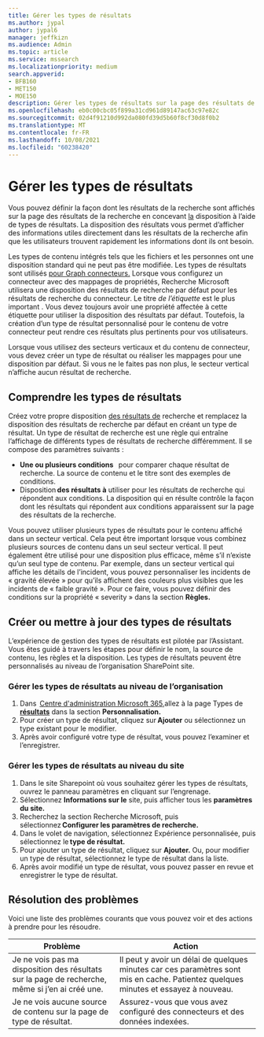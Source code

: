 ```yaml
---
title: Gérer les types de résultats
ms.author: jypal
author: jypal6
manager: jeffkizn
ms.audience: Admin
ms.topic: article
ms.service: mssearch
ms.localizationpriority: medium
search.appverid:
- BFB160
- MET150
- MOE150
description: Gérer les types de résultats sur la page des résultats de la recherche
ms.openlocfilehash: eb0c00cbc05f899a31cd961d89147ac63c97e82c
ms.sourcegitcommit: 02d4f91210d992da080fd39d5b60f8cf30d8f0b2
ms.translationtype: MT
ms.contentlocale: fr-FR
ms.lasthandoff: 10/08/2021
ms.locfileid: "60238420"
---
```

# <a name="manage-result-types"></a>Gérer les types de résultats

Vous pouvez définir la façon dont les résultats de la recherche sont affichés sur la page des résultats de la recherche en concevant [la](customize-results-layout.md) disposition à l’aide de types de résultats. La disposition des résultats vous permet d’afficher des informations utiles directement dans les résultats de la recherche afin que les utilisateurs trouvent rapidement les informations dont ils ont besoin.

Les types de contenu intégrés tels que les fichiers et les personnes ont une disposition standard qui ne peut pas être modifiée. Les types de résultats sont utilisés [pour Graph connecteurs.](connectors-overview.md) Lorsque vous configurez un connecteur avec des mappages de propriétés, Recherche Microsoft utilisera une disposition des résultats de recherche par défaut pour les résultats de recherche du connecteur. Le titre *de l’étiquette* est le plus important . Vous devez toujours avoir une propriété affectée à cette étiquette pour utiliser la disposition des résultats par défaut. Toutefois, la création d’un type de résultat personnalisé pour le contenu de votre connecteur peut rendre ces résultats plus pertinents pour vos utilisateurs.

Lorsque vous utilisez des secteurs verticaux et du contenu de connecteur, vous devez créer un type de résultat ou réaliser les mappages pour une disposition par défaut. Si vous ne le faites pas non plus, le secteur vertical n’affiche aucun résultat de recherche.

## <a name="understanding-result-types"></a>Comprendre les types de résultats

Créez votre propre disposition [des résultats de](customize-results-layout.md) recherche et remplacez la disposition des résultats de recherche par défaut en créant un type de résultat. Un type de résultat de recherche est une règle qui entraîne l’affichage de différents types de résultats de recherche différemment. Il se compose des paramètres suivants :

- **Une ou plusieurs conditions**   pour comparer chaque résultat de recherche. La source de contenu et le titre sont des exemples de conditions.
- Disposition **des résultats à** utiliser pour les résultats de recherche qui   répondent aux conditions. La disposition qui en résulte contrôle la façon dont les résultats qui répondent aux conditions apparaissent sur la page des résultats de la recherche.

Vous pouvez utiliser plusieurs types de résultats pour le contenu affiché dans un secteur vertical. Cela peut être important lorsque vous combinez plusieurs sources de contenu dans un seul secteur vertical. Il peut également être utilisé pour une disposition plus efficace, même s’il n’existe qu’un seul type de contenu. Par exemple, dans un secteur vertical qui affiche les détails de l’incident, vous pouvez personnaliser les incidents de « gravité élevée » pour qu’ils affichent des couleurs plus visibles que les incidents de « faible gravité ». Pour ce faire, vous pouvez définir des conditions sur la propriété « severity » dans la section **Règles.**

## <a name="create-or-update-result-types"></a>Créer ou mettre à jour des types de résultats

L’expérience de gestion des types de résultats est pilotée par l’Assistant. Vous êtes guidé à travers les étapes pour définir le nom, la source de contenu, les règles et la disposition. Les types de résultats peuvent être personnalisés au niveau de l’organisation SharePoint site.

### <a name="manage-organization-level-result-types"></a>Gérer les types de résultats au niveau de l’organisation

1. Dans  [Centre d'administration Microsoft 365,](https://admin.microsoft.com/)allez à la page Types de [**résultats**](https://admin.microsoft.com/Adminportal/Home#/MicrosoftSearch/resulttypes) dans la section **Personnalisation.**
2. Pour créer un type de résultat, cliquez sur **Ajouter** ou sélectionnez un type existant pour le modifier.
3. Après avoir configuré votre type de résultat, vous pouvez l’examiner et l’enregistrer.

### <a name="manage-site-level-result-types"></a>Gérer les types de résultats au niveau du site

1. Dans le site Sharepoint où vous souhaitez gérer les types de résultats, ouvrez le panneau paramètres en cliquant sur l’engrenage.
2. Sélectionnez **Informations sur le** site, puis afficher tous les **paramètres du site.**  
3. Recherchez la section Recherche Microsoft, puis sélectionnez **Configurer les paramètres de recherche.**
4. Dans le volet de navigation, sélectionnez Expérience personnalisée, puis sélectionnez le **type de résultat.**
5. Pour ajouter un type de résultat, cliquez sur **Ajouter.** Ou, pour modifier un type de résultat, sélectionnez le type de résultat dans la liste.
6. Après avoir modifié un type de résultat, vous pouvez passer en revue et enregistrer le type de résultat.

## <a name="troubleshooting"></a>Résolution des problèmes

Voici une liste des problèmes courants que vous pouvez voir et des actions à prendre pour les résoudre.

|Problème  |Action  |
|---------|---------|
| Je ne vois pas ma disposition des résultats sur la page de recherche, même si j’en ai créé une. | Il peut y avoir un délai de quelques minutes car ces paramètres sont mis en cache. Patientez quelques minutes et essayez à nouveau.        |
| Je ne vois aucune source de contenu sur la page de type de résultat. | Assurez-vous que vous avez configuré des connecteurs et des données indexées.   |
